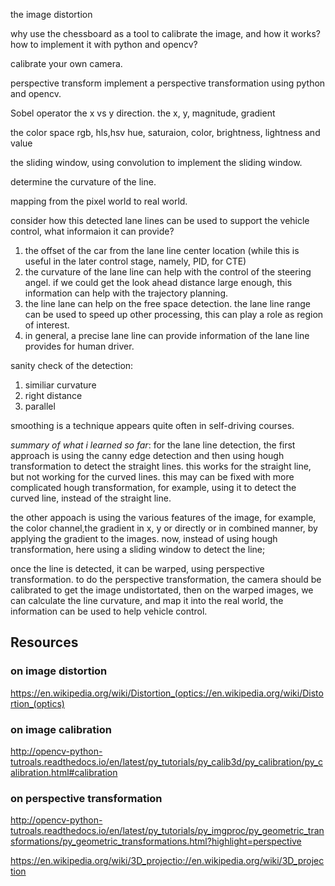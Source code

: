 
the image distortion

why use the chessboard as a tool to calibrate the image, and how it works? how to implement it with python and opencv? 

calibrate your own camera.

perspective transform
implement a perspective transformation using python and opencv. 

Sobel operator
the x vs y direction. 
the x, y, magnitude, gradient 

the color space
rgb, hls,hsv 
hue, saturaion, color, brightness, lightness and value

the sliding window, 
using convolution to implement the sliding window. 

determine the curvature of the line. 

mapping from the pixel world to real world. 

consider how this detected lane lines can be used to support the vehicle control, what informaion it can provide? 
1. the offset of the car from the lane line center location (while this is useful in the later control stage, namely, PID, for CTE)
2. the curvature of the lane line can help with the control of the steering angel. if we could  get the look ahead distance large enough, this information can help with the trajectory planning.  
3. the line lane can help on the free space detection. the lane line range can be used to speed up other processing, this can play a role as region of interest. 
4. in general, a precise lane line can provide information of the lane line provides for human driver. 

sanity check of the detection:
1. similiar curvature
2. right distance 
3. parallel

smoothing is a technique appears quite often in self-driving courses. 

*summary of what i learned so far*:
for the lane line detection, the first approach is using the canny edge detection and then using hough transformation to detect the straight lines. this works for the straight line, but not working for the curved lines. this may can be fixed with more complicated hough transformation, for example, using it to detect the curved line, instead of the straight line. 

the other appoach is using the various features of the image, for example, the color channel,the gradient in x, y or directly or in combined manner, by applying the gradient to the images. now, instead of using hough transformation, here using a sliding window to detect the line; 

once the line is detected, it can be warped, using perspective transformation. to do the perspective transformation, the camera should be calibrated to get the image undistortated, then on the warped images, we can calculate the line curvature, and map it into the real world, the information can be used to help vehicle control.  


## Resources 
### on image distortion
https://en.wikipedia.org/wiki/Distortion_(optics://en.wikipedia.org/wiki/Distortion_(optics)

### on image calibration
http://opencv-python-tutroals.readthedocs.io/en/latest/py_tutorials/py_calib3d/py_calibration/py_calibration.html#calibration

### on perspective transformation
http://opencv-python-tutroals.readthedocs.io/en/latest/py_tutorials/py_imgproc/py_geometric_transformations/py_geometric_transformations.html?highlight=perspective

https://en.wikipedia.org/wiki/3D_projectio://en.wikipedia.org/wiki/3D_projection


